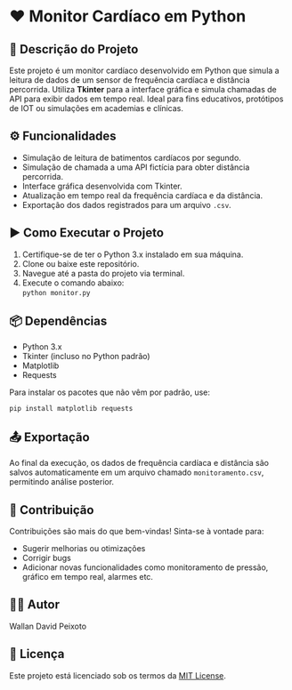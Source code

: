 # ❤️ Monitor Cardíaco em Python

## 📝 Descrição do Projeto

Este projeto é um monitor cardíaco desenvolvido em Python que simula a leitura de dados de um sensor de frequência cardíaca e distância percorrida. Utiliza **Tkinter** para a interface gráfica e simula chamadas de API para exibir dados em tempo real. Ideal para fins educativos, protótipos de IOT ou simulações em academias e clínicas.

## ⚙️ Funcionalidades

- Simulação de leitura de batimentos cardíacos por segundo.
- Simulação de chamada a uma API fictícia para obter distância percorrida.
- Interface gráfica desenvolvida com Tkinter.
- Atualização em tempo real da frequência cardíaca e da distância.
- Exportação dos dados registrados para um arquivo `.csv`.

## ▶️ Como Executar o Projeto

1. Certifique-se de ter o Python 3.x instalado em sua máquina.
2. Clone ou baixe este repositório.
3. Navegue até a pasta do projeto via terminal.
4. Execute o comando abaixo:  
   `python monitor.py`

## 📦 Dependências

- Python 3.x  
- Tkinter (incluso no Python padrão)  
- Matplotlib  
- Requests

Para instalar os pacotes que não vêm por padrão, use:

`pip install matplotlib requests`

## 📤 Exportação

Ao final da execução, os dados de frequência cardíaca e distância são salvos automaticamente em um arquivo chamado `monitoramento.csv`, permitindo análise posterior.

## 🤝 Contribuição

Contribuições são mais do que bem-vindas! Sinta-se à vontade para:  
- Sugerir melhorias ou otimizações  
- Corrigir bugs  
- Adicionar novas funcionalidades como monitoramento de pressão, gráfico em tempo real, alarmes etc.

## 👨‍💻 Autor

Wallan David Peixoto

## 📜 Licença

Este projeto está licenciado sob os termos da [MIT License](LICENSE).
